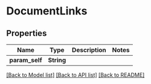 # DocumentLinks

## Properties

Name | Type | Description | Notes
------------ | ------------- | ------------- | -------------
**param_self** | **String** |  | 

[[Back to Model list]](../README.md#documentation-for-models) [[Back to API list]](../README.md#documentation-for-api-endpoints) [[Back to README]](../README.md)


